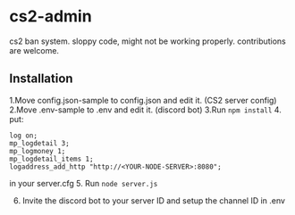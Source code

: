 # cs2-admin
cs2 ban system. sloppy code, might not be working properly.
contributions are welcome.
## Installation
1.Move config.json-sample to config.json and edit it. (CS2 server config)
2.Move .env-sample to .env and edit it. (discord bot)
3.Run `npm install`
4. put:
```
log on;
mp_logdetail 3;
mp_logmoney 1;
mp_logdetail_items 1;
logaddress_add_http "http://<YOUR-NODE-SERVER>:8080";
```
in your server.cfg
5. Run `node server.js`

6. Invite the discord bot to your server ID and setup the channel ID in .env